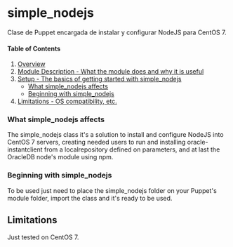 # simple_nodejs
Clase de Puppet encargada de instalar y configurar NodeJS para CentOS 7.

#### Table of Contents
1. [Overview](#overview)
2. [Module Description - What the module does and why it is useful](#module-description)
3. [Setup - The basics of getting started with simple_nodejs](#setup)
    * [What simple_nodejs affects](#what-simple_nodejs-affects)
    * [Beginning with simple_nodejs](#beginning-with-simple_nodejs)
4. [Limitations - OS compatibility, etc.](#limitations)

### What simple_nodejs affects
The simple_nodejs class it's a solution to install and configure NodeJS into CentOS 7 servers, creating needed users to run and installing oracle-instantclient from a localrepository defined on parameters, and at last the OracleDB node's module using npm.

### Beginning with simple_nodejs
To be used just need to place the simple_nodejs folder on your Puppet's module folder, import the class and it's ready to be used.

## Limitations
Just tested on CentOS 7.
